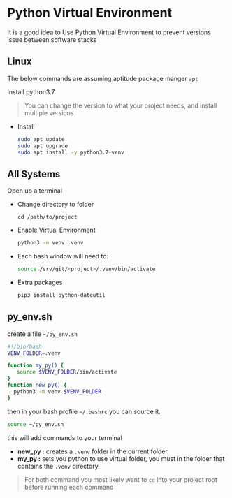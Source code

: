 # Python Virtual Environment
It is a good idea to Use Python Virtual Environment to prevent versions issue between software stacks

## Linux 

The below commands are assuming aptitude package manger `apt`


Install python3.7
> You can change the version to what your project needs, and install multiple versions

* Install
    ```bash 
    sudo apt update
    sudo apt upgrade
    sudo apt install -y python3.7-venv
    ```

## All Systems

Open up a terminal
* Change directory to folder
    ```base
    cd /path/to/project
    ```
* Enable Virtual Environment
    ```bash
    python3 -m venv .venv
    ```
* Each bash window will need to:
    ```bash
    source /srv/git/<project>/.venv/bin/activate
    ```
* Extra packages
    ```bash
    pip3 install python-dateutil

## py_env.sh

create a file `~/py_env.sh`

```bash
#!/bin/bash 
VENV_FOLDER=.venv

function my_py() {
   source $VENV_FOLDER/bin/activate
}
function new_py() {
  python3 -m venv $VENV_FOLDER
}
```
then in your bash profile `~/.bashrc` you can source it.

```bash
source ~/py_env.sh
```
this will add commands to your terminal

* **new_py :** creates a `.venv` folder in the current folder. 
* **my_py :** sets you python to use virtual folder, you must in the folder that contains the `.venv` directory.

> For both command you most likely want to `cd` into your project root before running each command